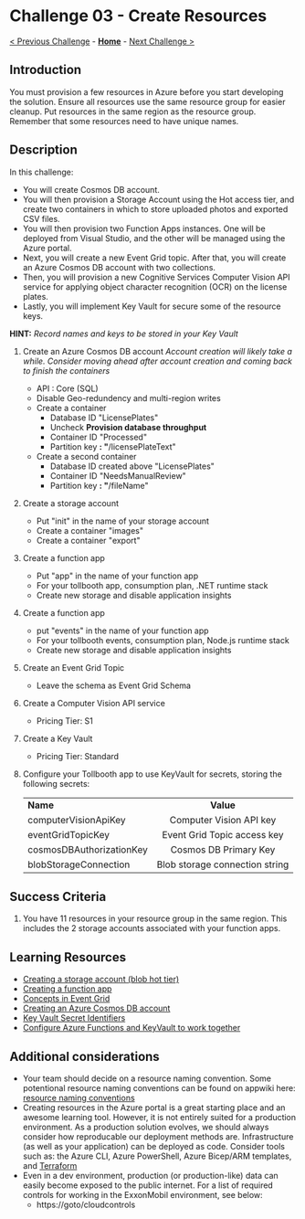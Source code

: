 # Challenge 03 - Create Resources

[< Previous Challenge](./Challenge-02.md) - **[Home](../README.md)** - [Next Challenge >](./Challenge-04.md)

## Introduction

You must provision a few resources in Azure before you start developing the solution. Ensure all resources use the same resource group for easier cleanup.  Put resources in the same region as the resource group.  Remember that some resources need to have unique names.

## Description

In this challenge:
- You will create Cosmos DB account.
- You will then provision a Storage Account using the Hot access tier, and create two containers in which to store uploaded photos and exported CSV files. 
- You will then provision two Function Apps instances. One will be deployed from Visual Studio, and the other will be managed using the Azure portal. 
- Next, you will create a new Event Grid topic. After that, you will create an Azure Cosmos DB account with two collections. 
- Then, you will provision a new Cognitive Services Computer Vision API service for applying object character recognition (OCR) on the license plates.  
- Lastly, you will implement Key Vault for secure some of the resource keys.

**HINT:** _Record names and keys to be stored in your Key Vault_

1. Create an Azure Cosmos DB account
*Account creation will likely take a while. Consider moving ahead after account creation and coming back to finish the containers*
    * API : Core (SQL)
    * Disable Geo-redundency and multi-region writes
    * Create a container
      * Database ID &quot;LicensePlates&quot;
      * Uncheck **Provision database throughput**
      * Container ID &quot;Processed&quot;
      * Partition key **: &quot;**/licensePlateText&quot;
    * Create a second container
      * Database ID created above &quot;LicensePlates&quot;
      * Container ID &quot;NeedsManualReview&quot;
      * Partition key **: &quot;**/fileName&quot;
1. Create a storage account
    * Put &quot;init&quot; in the name of your storage account
    * Create a container &quot;images&quot;
    * Create a container &quot;export&quot;
1. Create a function app 
    * Put &quot;app&quot; in the name of your function app
    * For your tollbooth app, consumption plan, .NET runtime stack
    * Create new storage and disable application insights
1. Create a function app
    * put &quot;events&quot; in the name of your function app
    * For your tollbooth events, consumption plan, Node.js runtime stack
    * Create new storage and disable application insights
1. Create an Event Grid Topic
    * Leave the schema as Event Grid Schema
1. Create a Computer Vision API service
    * Pricing Tier: S1
1. Create a Key Vault
    * Pricing Tier: Standard
1. Configure your Tollbooth app to use KeyVault for secrets, storing the following secrets:

    |                          |                                                                                                                                                             |
    | ------------------------ | :---------------------------------------------------------------------------------------------------------------------------------------------------------: |
    | **Name**      |                                                                          **Value**                                                                          |
    | computerVisionApiKey     |                                                                   Computer Vision API key                                                                   |
    | eventGridTopicKey        |                                                                 Event Grid Topic access key                                                                 |
    | cosmosDBAuthorizationKey |                                                                    Cosmos DB Primary Key                                                                    |
    | blobStorageConnection    |                                                               Blob storage connection string                                                                |



## Success Criteria

1. You have 11 resources in your resource group in the same region. This includes the 2 storage accounts associated with your function apps.

## Learning Resources

- [Creating a storage account (blob hot tier)](https://docs.microsoft.com/azure/storage/common/storage-create-storage-account?toc=%2fazure%2fstorage%2fblobs%2ftoc.json%23create-a-storage-account)
- [Creating a function app](https://docs.microsoft.com/azure/azure-functions/functions-create-function-app-portal)
- [Concepts in Event Grid](https://docs.microsoft.com/azure/event-grid/concepts)
- [Creating an Azure Cosmos DB account](https://docs.microsoft.com/azure/cosmos-db/manage-account)
- [Key Vault Secret Identifiers](https://docs.microsoft.com/azure/key-vault/about-keys-secrets-and-certificates)
- [Configure Azure Functions and KeyVault to work together](https://docs.microsoft.com/azure/app-service/app-service-key-vault-references?tabs=azure-cli#granting-your-app-access-to-key-vault)

## Additional considerations

- Your team should decide on a resource naming convention. Some potentional resource naming conventions can be found on appwiki here: [resource naming conventions](https://gotocloud.xom.cloud/cloudwiki/docs/admin/naming-conventions.html)
- Creating resources in the Azure portal is a great starting place and an awesome learning tool. However, it is not entirely suited for a production environment. As a production solution evolves, we should always consider how reproducable our deployment methods are. Infrastructure (as well as your application) can be deployed as code. Consider tools such as: the Azure CLI, Azure PowerShell, Azure Bicep/ARM templates, and [Terraform](https://goto/terraform)
- Even in a dev environment, production (or production-like) data can easily become exposed to the public internet. For a list of required controls for working in the ExxonMobil environment, see below:
  - https://goto/cloudcontrols
